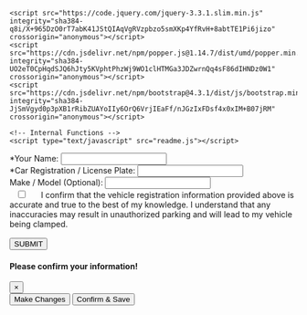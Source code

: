 <html lang="en">
  <head>
  <!-- Required meta tags -->
    <meta charset="utf-8">
    <meta name="viewport" content="width=device-width, initial-scale=1, shrink-to-fit=no">
    <!-- Bootstrap CSS -->
    <link rel="stylesheet" href="https://cdn.jsdelivr.net/npm/bootstrap@4.3.1/dist/css/bootstrap.min.css" integrity="sha384-ggOyR0iXCbMQv3Xipma34MD+dH/1fQ784/j6cY/iJTQUOhcWr7x9JvoRxT2MZw1T" crossorigin="anonymous">
    <link rel="stylesheet" href="readme.css">
  </head>

 <!-- Optional JavaScript - jQuery first, then Popper.js, then Bootstrap JS -->
    <script src="https://code.jquery.com/jquery-3.3.1.slim.min.js" integrity="sha384-q8i/X+965DzO0rT7abK41JStQIAqVgRVzpbzo5smXKp4YfRvH+8abtTE1Pi6jizo" crossorigin="anonymous"></script>
    <script src="https://cdn.jsdelivr.net/npm/popper.js@1.14.7/dist/umd/popper.min.js" integrity="sha384-UO2eT0CpHqdSJQ6hJty5KVphtPhzWj9WO1clHTMGa3JDZwrnQq4sF86dIHNDz0W1" crossorigin="anonymous"></script>
    <script src="https://cdn.jsdelivr.net/npm/bootstrap@4.3.1/dist/js/bootstrap.min.js" integrity="sha384-JjSmVgyd0p3pXB1rRibZUAYoIIy6OrQ6VrjIEaFf/nJGzIxFDsf4x0xIM+B07jRM" crossorigin="anonymous"></script>

    <!-- Internal Functions -->
    <script type="text/javascript" src="readme.js"></script>


<form action="https://api.sheetmonkey.io/form/g3aoGDjR7AqXjmSyz4pkC6" method="post" class="needs-validation" novalidate>
  <div class="form-group">
    <label for="NAME">*Your Name:</label>
    <input type="text" id="NAME" name="NAME" class="form-control" autocomplete="off" onkeyup="this.value = this.value.toUpperCase();" required>
  </div>

  <div class="form-group">
    <label for="CAR-REGISTRATION">*Car Registration / License Plate:</label>
    <input type="text" id="CAR-REGISTRATION" name="CAR-REGISTRATION" class="form-control" autocomplete="off" onkeyup="this.value = this.value.toUpperCase();" required>
  </div>

  <input type="datetime-local" id="ARRIVAL" name="ARRIVAL" class="form-control" autocomplete="off" required hidden>

  <div class="form-group">
    <label for="REMARKS">Make / Model (Optional):</label>
    <input type="text" id="REMARKS" name="REMARKS" class="form-control" autocomplete="off" style="text-transform: capitalize;">
  </div>  

  <div class="row g-2" style="margin-bottom:1rem">          
    <input class="form-check-input" type="checkbox" id="CONFIRMED" name="CONFIRMED" value="Yes" style="margin-left:15px" required>
    <label class="form-check-label col-md-11" for="CONFIRMED" style="word-wrap:break-word; margin-left:20px">
      I confirm that the vehicle registration information provided above is accurate and true to the best of my knowledge. I understand that any inaccuracies may result in unauthorized parking and will lead to my vehicle being clamped.
    </label>
  </div>

  <!-- Button trigger modal -->
  <button type="button" class="btn btn-primary btn-lg btn-block" data-toggle="modal" data-target="#submitModal" onClick="submitText()">
       SUBMIT
  </button>

  <!-- Modal -->
  <div class="modal fade" id="submitModal">
    <div class="modal-dialog">
      <div class="modal-content">
        <div class="modal-header">
          <h4 class="modal-title" id="submitModalLabel">Please confirm your information!</h4>
          <button type="button" class="close" data-dismiss="modal" aria-label="Close">
            <span aria-hidden="true">&times;</span>
          </button>
        </div>
        <div class="modal-body" id="bodyModal">
        </div>
        <div class="modal-footer">
          <button type="button" class="btn btn-secondary btn-lg" data-dismiss="modal">Make Changes</button>
          <button type="submit" class="btn btn-primary btn-lg" data-toggle="modal" data-target="#submitModal">Confirm & Save</button>
        </div>
      </div>
    </div>
  </div>
</form>
</html>

<script>
function submitText(){        
        var html="Name: <div class='font-weight-bold'>"+$("#NAME").val() + "</div>"
                  +"<br>Car Registration: <div class='font-weight-bold'>"+$("#CAR-REGISTRATION").val() + "</div>"
                  +"<br>Remarks: <div class='font-weight-bold'>"+$("#REMARKS").val() + "</div>";
        $("#bodyModal").html(html);
}

//JavaScript for disabling form submissions if there are invalid fields
(function () {
  'use strict'

  // Fetch all the forms we want to apply custom Bootstrap validation styles to
  var forms = document.querySelectorAll('.needs-validation')

  // Loop over them and prevent submission
  Array.prototype.slice.call(forms)
    .forEach(function (form) {
      form.addEventListener('submit', function (event) {
        if (!form.checkValidity()) {
          event.preventDefault()
          event.stopPropagation()
        }

        form.classList.add('was-validated')
      }, false)
    })
})()
</script>
